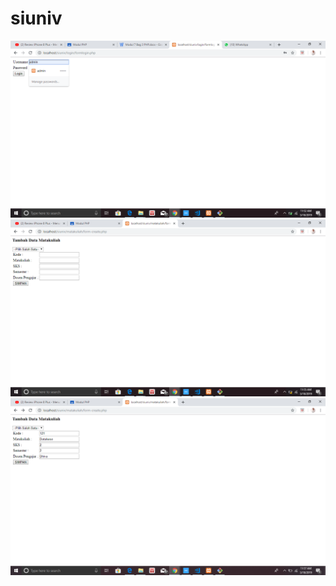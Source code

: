 # siuniv
![alt text](https://github.com/Risqyta/siuniv/blob/master/Screenshot%20(282).png)
![alt text](https://github.com/Risqyta/siuniv/blob/master/Screenshot%20(283).png)
![alt text](https://github.com/Risqyta/siuniv/blob/master/Screenshot%20(284).png)
